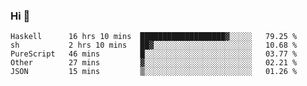 ### Hi 👋

<!--START_SECTION:waka-->

```text
Haskell      16 hrs 10 mins  ███████████████████▓░░░░░   79.25 %
sh           2 hrs 10 mins   ██▓░░░░░░░░░░░░░░░░░░░░░░   10.68 %
PureScript   46 mins         █░░░░░░░░░░░░░░░░░░░░░░░░   03.77 %
Other        27 mins         ▓░░░░░░░░░░░░░░░░░░░░░░░░   02.21 %
JSON         15 mins         ▒░░░░░░░░░░░░░░░░░░░░░░░░   01.26 %
```

<!--END_SECTION:waka-->
